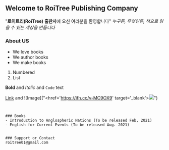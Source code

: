 ## Welcome to **RoiTree** Publishing Company

"**로이트리(RoiTree) 출판사**에 오신 여러분을 환영합니다"
_누구든, 무엇인든, 책으로 읽을 수 있는 세상을 만듭니다_ 

### About US

- We love books 
- We author books
- We make books


1. Numbered
2. List

**Bold** and _Italic_ and `Code` text

[Link](https://myongsu.github.io/roitree/) and ![Image]("<href='https://ifh.cc/v-MC9OX9' target='_blank'><img src='https://ifh.cc/g/MC9OX9.jpg' border='0'>")
```


### Books
- Introduction to Anglospheric Nations (To be released Feb, 2021)
- English for Current Events (To be released Aug. 2021)


### Support or Contact
roitree01@gmail.com
